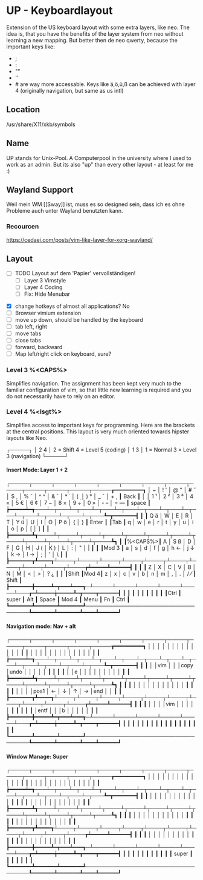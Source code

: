 # UP - Keyboardlayout

Extension of the US keyboard layout with some extra layers, like neo. The idea is, that you have the benefits of the layer system from neo without learning a new mapping. But better then de neo qwerty, because the important keys like:
- ;
- :
- ""
- ''
- \#
are way more accessable. Keys like ä,ö,ü,ß can be achieved with layer 4 (originally navigation, but same as us intl)

## Location

/usr/share/X11/xkb/symbols

## Name

UP stands for Unix-Pool. A Computerpool in the university where I used to work as an admin. But its also "up" than every other layout - at least for me :)

## Wayland Support

Weil mein WM [[Sway]] ist, muss es so designed sein, dass ich es ohne Probleme auch unter Wayland benutzten kann. 

### Recourcen

https://cedaei.com/posts/vim-like-layer-for-xorg-wayland/

## Layout

* [ ] TODO Layout auf dem 'Papier' vervollständigen!
	- [ ] Layer 3 Vimstyle
	- [ ] Layer 4 Coding
	- [ ] Fix: Hide Menubar
- [x] change hotkeys of almost all applications? No
- [ ] Browser vimium extension
- [ ] move up down, should be handled by the keyboard
- [ ] tab left, right
- [ ] move tabs
- [ ] close tabs
- [ ] forward, backward
- [ ] Map left/right click on keyboard, sure?

### Level 3 %<CAPS%>

Simplifies navigation. The assignment has been kept very much to the familiar configuration of vim, so that little new learning is required and you do not necessarily have to rely on an editor.

### Level 4 %<lsgt%>

Simplifies access to important keys for programming. Here are the brackets at the central positions. This layout is very much oriented towards hipster layouts like Neo.

┌─────┐
│ 2 4 │   2 = Shift       4 = Level 5 (coding)
│ 1 3 │   1 = Normal      3 = Level 3 (navigation)
└─────┘
#### Insert Mode: Layer 1 + 2
┌─────┬─────┬─────┬─────┬─────┬─────┬─────┬─────┬─────┬─────┬─────┬─────┬─────┲━━━━━━━━━┓
│ ~   │ ! ' │ @ " │ # ˝ │ $ ¸ │ % ˇ │ ^ ^ │ & ˘ │ * ˙ │ ( ̣  │ ) ° │ _ ¯ │ + ˛ ┃   Back  ┃
│     │ 1 ¹ │ 2 ² │ 3 ³ │ 4 « │ 5 € │ 6 ¢ │ 7 − │ 8 × │ 9 ÷ │ 0 » │ - – │ = — ┃  space  ┃
┢━━━━━┷━┱───┴─┬───┴─┬───┴─┬───┴─┬───┴─┬───┴─┬───┴─┬───┴─┬───┴─┬───┴─┬───┴─┬───┺━┳━━━━━━━┫
┃       ┃ Q ä │ W   │ E   │ R   │ T   │ Y ü │ U   │ I   │ O   │ P ö │ {   │ }   ┃ Enter ┃
┃Tab    ┃ q   │ w   │ e   │ r   │ t   │ y   │ u   │ i   │ o   │ p   │ [   │ ]   ┃       ┃
┣━━━━━━━┻┱────┴┬────┴┬────┴┬────┴┬────┴┬────┴┬────┴┬────┴┬────┴┬────┴┬────┴┬────┺┓      ┃
┃%<CAPS%>┃ A   │ S ß │ D   │ F   │ G   │ H   │ J ( │ K ) │ L   │ :   │ "   │ |   ┃      ┃
┃Mod 3   ┃ a   │ s   │ d   │ f   │ g   │ h ← │ j ↓ │ k → │ l → │ ;   │ '   │ \   ┃      ┃
┣━━━━━━━┳┻━━━━┱┴────┬┴────┬┴────┬┴────┬┴────┬┴────┬┴────┬┴────┬┴────┬┴────┲┷━━━━━┻━━━━━━┫
┃       ┃     ┃ Z   │ X   │ C   │ V   │ B   │ N   │ M   │ <   │ >   │ ? ¿ ┃             ┃
┃Shift  ┃Mod 4┃ z   │ x   │ c   │ v   │ b   │ n   │ m   │ ,   │ .   │ / ⁄ ┃   Shift     ┃
┣━━━━━━━╋━━━━━┻━┳━━━┷━━━┱─┴─────┴─────┴─────┴─────┴─────┴───┲━┷━━━━━╈━━━━━┻━┳━━━━┳━━━━━━┫
┃       ┃       ┃       ┃                                   ┃       ┃       ┃    ┃      ┃
┃Ctrl   ┃ super ┃  Alt  ┃              Space                ┃ Mod 4 ┃ Menu  ┃ Fn ┃ Ctrl ┃
┗━━━━━━━┻━━━━━━━┻━━━━━━━┹───────────────────────────────────┺━━━━━━━┻━━━━━━━┻━━━━┻━━━━━━┛

#### Navigation mode: Nav + alt
┌─────┬─────┬─────┬─────┬─────┬─────┬─────┬─────┬─────┬─────┬─────┬─────┬─────┲━━━━━━━━━┓
│     │     │     │     │     │     │     │     │     │     │     │     │     ┃         ┃
│     │     │     │     │     │     │     │     │     │     │     │     │     ┃         ┃
┢━━━━━┷━┱───┴─┬───┴─┬───┴─┬───┴─┬───┴─┬───┴─┬───┴─┬───┴─┬───┴─┬───┴─┬───┴─┬───┺━┳━━━━━━━┫
┃       ┃     │     │vim  │     │     │copy │undo │     │     │     │     │     ┃       ┃
┃       ┃     │     │e    │     │     │     │     │     │     │     │     │     ┃       ┃
┣━━━━━━━┻┱────┴┬────┴┬────┴┬────┴┬────┴┬────┴┬────┴┬────┴┬────┴┬────┴┬────┴┬────┺┓      ┃
┃        ┃     │     │     │     │     │     │     │     │     │     │     │     ┃      ┃
┃        ┃     │     │     │     │pos1 │   ← │   ↓ │   ↑ │   → │end  │     │     ┃      ┃
┣━━━━━━━┳┻━━━━┱┴────┬┴────┬┴────┬┴────┬┴────┬┴────┬┴────┬┴────┬┴────┬┴────┲┷━━━━━┻━━━━━━┫
┃       ┃     ┃     │     │     │     │vim  │     │     │     │     │     ┃             ┃
┃       ┃     ┃     │entf │     │     │b    │     │     │     │     │     ┃             ┃
┣━━━━━━━╋━━━━━┻━┳━━━┷━━━┱─┴─────┴─────┴─────┴─────┴─────┴───┲━┷━━━━━╈━━━━━┻━┳━━━━┳━━━━━━┫
┃       ┃       ┃       ┃                                   ┃       ┃       ┃    ┃      ┃
┃       ┃       ┃       ┃                                   ┃       ┃       ┃    ┃      ┃
┗━━━━━━━┻━━━━━━━┻━━━━━━━┹───────────────────────────────────┺━━━━━━━┻━━━━━━━┻━━━━┻━━━━━━┛

#### Window Manage: Super
┌─────┬─────┬─────┬─────┬─────┬─────┬─────┬─────┬─────┬─────┬─────┬─────┬─────┲━━━━━━━━━┓
│     │     │     │     │     │     │     │     │     │     │     │     │     ┃         ┃
│     │     │     │     │     │     │     │     │     │     │     │     │     ┃         ┃
┢━━━━━┷━┱───┴─┬───┴─┬───┴─┬───┴─┬───┴─┬───┴─┬───┴─┬───┴─┬───┴─┬───┴─┬───┴─┬───┺━┳━━━━━━━┫
┃       ┃     │     │     │     │     │     │     │     │     │     │     │     ┃       ┃
┃       ┃     │     │     │     │     │     │     │     │     │     │     │     ┃       ┃
┣━━━━━━━┻┱────┴┬────┴┬────┴┬────┴┬────┴┬────┴┬────┴┬────┴┬────┴┬────┴┬────┴┬────┺┓      ┃
┃        ┃     │     │     │     │     │     │     │     │     │     │     │     ┃      ┃
┃        ┃     │     │     │     │     │     │     │     │     │     │     │     ┃      ┃
┣━━━━━━━┳┻━━━━┱┴────┬┴────┬┴────┬┴────┬┴────┬┴────┬┴────┬┴────┬┴────┬┴────┲┷━━━━━┻━━━━━━┫
┃       ┃     ┃     │     │     │     │     │     │     │     │     │     ┃             ┃
┃       ┃     ┃     │     │     │     │     │     │     │     │     │     ┃             ┃
┣━━━━━━━╋━━━━━┻━┳━━━┷━━━┱─┴─────┴─────┴─────┴─────┴─────┴───┲━┷━━━━━╈━━━━━┻━┳━━━━┳━━━━━━┫
┃       ┃       ┃       ┃                                   ┃       ┃       ┃    ┃      ┃
┃       ┃ super ┃       ┃                                   ┃       ┃       ┃    ┃      ┃
┗━━━━━━━┻━━━━━━━┻━━━━━━━┹───────────────────────────────────┺━━━━━━━┻━━━━━━━┻━━━━┻━━━━━━┛